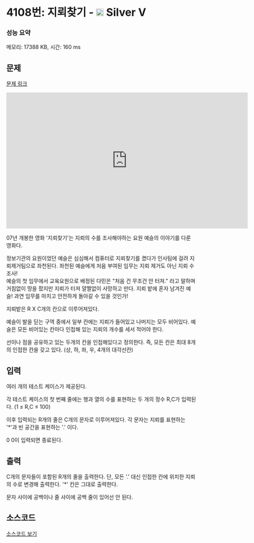 # 4108번: 지뢰찾기 - <img src="https://static.solved.ac/tier_small/6.svg" style="height:20px" /> Silver V

<!-- performance -->
### 성능 요약
메모리: 17388 KB, 시간: 160 ms
<!-- end -->

## 문제

[문제 링크](https://boj.kr/4108)


<p><iframe frameborder="0" height="360" src="https://www.youtube.com/embed/LHY8NKj3RKs" width="640"></iframe></p>

<p>07년 개봉한 영화 '지뢰찾기'는 지뢰의 수를 조사해야하는 요원 예슬의 이야기를 다룬 영화다.</p>

<p>정보기관의 요원이었던 예슬은 심심해서&nbsp;컴퓨터로 지뢰찾기를 켰다가 인사팀에 걸려&nbsp;지뢰제거팀으로 좌천된다.&nbsp;좌천된 예슬에게&nbsp;처음 부여된 임무는 지뢰 제거도&nbsp;아닌 지뢰 수 조사!<br>
예슬의 첫 임무에서&nbsp;교육요원으로 배정된&nbsp;다민은 "처음 건 무조건 안 터져." 라고 말하며 거침없이&nbsp;땅을 팠지만 지뢰가 터져 얄짤없이 사망하고 만다. 지뢰&nbsp;밭에 혼자 남겨진&nbsp;예슬!&nbsp;과연 임무를 마치고 안전하게 돌아갈 수 있을 것인가!</p>

<p>지뢰밭은 R X C개의 칸으로 이루어져있다.</p>

<p>예슬이 발을 딛는 구역&nbsp;중에서&nbsp;일부 칸에는 지뢰가 들어있고 나머지는 모두 비어있다.&nbsp;예슬은 모든 비어있는 칸마다&nbsp;인접해&nbsp;있는&nbsp;지뢰의&nbsp;개수를 세서&nbsp;적어야 한다.</p>

<p>선이나 점을 공유하고 있는 두개의 칸을 인접해있다고 정의한다. 즉, 모든 칸은 최대 8개의 인접한 칸을 갖고 있다. (상, 하, 좌, 우, 4개의&nbsp;대각선칸)</p>



## 입력


<p>여러&nbsp;개의 테스트 케이스가 제공된다.</p>

<p>각 테스트 케이스의 첫 번째 줄에는 행과 열의 수를 표현하는&nbsp;두&nbsp;개의 정수 R,C가 입력된다.&nbsp;(1 ≤ R,C ≤ 100)</p>

<p>이후 입력되는 R개의 줄은 C개의 문자로 이루어져있다. 각 문자는 지뢰를 표현하는 '*'과 빈 공간을 표현하는&nbsp;'.'&nbsp;이다.</p>

<p>0 0이 입력되면 종료된다.</p>



## 출력


<p>C개의 문자들이 포함된 R개의 줄을 출력한다. 단, 모든 '.' 대신&nbsp;인접한 칸에 위치한 지뢰의 수로 변경해 출력한다. '*' 칸은 그대로 출력한다.</p>

<p>문자 사이에 공백이나 줄&nbsp;사이에 공백 줄이 있어선 안 된다.</p>



## 소스코드

[소스코드 보기](Main.java)